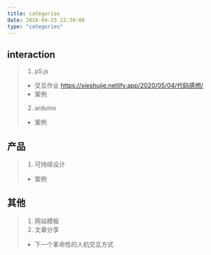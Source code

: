 ```yaml
---
title: categories
date: 2018-04-25 22:34:08
type: "categories"
---
```

## interaction
> 1. p5.js
> + 交互作业 <https://xieshujie.netlify.app/2020/05/04/代码感想/> 
> + 案例
> 2. arduino
> + 案例
## 产品
> 1. 可持续设计
> + 案例
## 其他
> 1. 网站模板
> 2. 文章分享
> + 下一个革命性的人机交互方式